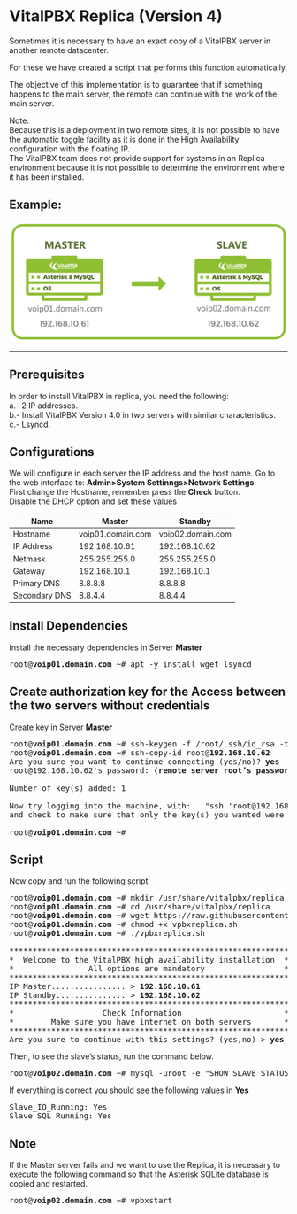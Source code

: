 VitalPBX Replica (Version 4)
=====
Sometimes it is necessary to have an exact copy of a VitalPBX server in another remote datacenter.<br>

For these we have created a script that performs this function automatically.<br>

The objective of this implementation is to guarantee that if something happens to the main server, the remote can continue with the work of the main server.<br>

Note:<br>
Because this is a deployment in two remote sites, it is not possible to have the automatic toggle facility as it is done in the High Availability configuration with the floating IP.<br>
The VitalPBX team does not provide support for systems in an Replica environment because it is not possible to determine the environment where it has been installed.

## Example:<br>
![VitalPBX HA](https://github.com/VitalPBX/vitalpbx_replica_v4/blob/main/MasterSlaveVitalPBX4Replica.png)

-----------------
## Prerequisites
In order to install VitalPBX in replica, you need the following:<br>
a.- 2 IP addresses.<br>
b.- Install VitalPBX Version 4.0 in two servers with similar characteristics.<br>
c.- Lsyncd.

## Configurations
We will configure in each server the IP address and the host name. Go to the web interface to: <strong>Admin>System Settinngs>Network Settings</strong>.<br>
First change the Hostname, remember press the <strong>Check</strong> button.<br>
Disable the DHCP option and set these values<br>

| Name          | Master                 | Standby               |
| ------------- | ---------------------- | --------------------- |
| Hostname      | voip01.domain.com      | voip02.domain.com     |
| IP Address    | 192.168.10.61          | 192.168.10.62         |
| Netmask       | 255.255.255.0          | 255.255.255.0         |
| Gateway       | 192.168.10.1           | 192.168.10.1          |
| Primary DNS   | 8.8.8.8                | 8.8.8.8               |
| Secondary DNS | 8.8.4.4                | 8.8.4.4               |

## Install Dependencies
Install the necessary dependencies in Server <strong>Master</strong><br>
<pre>
root@<strong>voip01.domain.com</strong> ~# apt -y install wget lsyncd
</pre>

## Create authorization key for the Access between the two servers without credentials

Create key in Server <strong>Master</strong>
<pre>
root@<strong>voip01.domain.com</strong> ~# ssh-keygen -f /root/.ssh/id_rsa -t rsa -N '' >/dev/null
root@<strong>voip01.domain.com</strong> ~# ssh-copy-id root@<strong>192.168.10.62</strong>
Are you sure you want to continue connecting (yes/no)? <strong>yes</strong>
root@192.168.10.62's password: <strong>(remote server root’s password)</strong>

Number of key(s) added: 1

Now try logging into the machine, with:   "ssh 'root@192.168.10.62'"
and check to make sure that only the key(s) you wanted were added. 

root@<strong>voip01.domain.com</strong> ~#
</pre>

## Script
Now copy and run the following script<br>
<pre>
root@<strong>voip01.domain.com</strong> ~# mkdir /usr/share/vitalpbx/replica
root@<strong>voip01.domain.com</strong> ~# cd /usr/share/vitalpbx/replica
root@<strong>voip01.domain.com</strong> ~# wget https://raw.githubusercontent.com/VitalPBX/vitalpbx_replica_v4/master/vpbxreplica.sh
root@<strong>voip01.domain.com</strong> ~# chmod +x vpbxreplica.sh
root@<strong>voip01.domain.com</strong> ~# ./vpbxreplica.sh

************************************************************
*  Welcome to the VitalPBX high availability installation  *
*                All options are mandatory                 *
************************************************************
IP Master................ > <strong>192.168.10.61</strong>
IP Standby............... > <strong>192.168.10.62</strong>
************************************************************
*                   Check Information                      *
*        Make sure you have internet on both servers       *
************************************************************
Are you sure to continue with this settings? (yes,no) > <strong>yes</strong>
</pre>

Then, to see the slave’s status, run the command below.
<pre>
root@<strong>voip02.domain.com</strong> ~# mysql -uroot -e "SHOW SLAVE STATUS\G;"
</pre>

If everything is correct you should see the following values in <strong>Yes</strong>
<pre>
Slave_IO_Running: Yes
Slave_SQL_Running: Yes
</pre>

## Note
If the Master server fails and we want to use the Replica, it is necessary to execute the following command so that the Asterisk SQLite database is copied and restarted.
<pre>
root@<strong>voip02.domain.com</strong> ~# vpbxstart
</pre>

